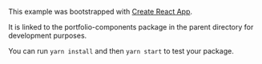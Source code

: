 This example was bootstrapped with [Create React App](https://github.com/facebook/create-react-app).

It is linked to the portfolio-components package in the parent directory for development purposes.

You can run `yarn install` and then `yarn start` to test your package.
